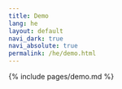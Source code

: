 ```yaml
---
title: Demo
lang: he
layout: default
navi_dark: true
navi_absolute: true
permalink: /he/demo.html
---
```


{% include pages/demo.md %}
